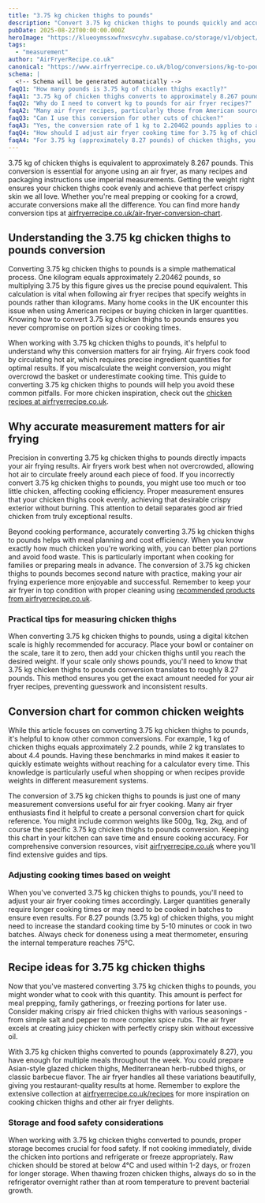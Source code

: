 ```yaml
---
title: "3.75 kg chicken thighs to pounds"
description: "Convert 3.75 kg chicken thighs to pounds quickly and accurately with our simple guide. Perfect for air fryer meal prep and recipe scaling."
pubDate: 2025-08-22T00:00:00.000Z
heroImage: "https://klueoymssxwfnxsvcyhv.supabase.co/storage/v1/object/public/Shmucket/3-75-kg-chicken-thighs-to-pounds.webp"
tags:
  - "measurement"
author: "AirFryerRecipe.co.uk"
canonical: "https://www.airfryerrecipe.co.uk/blog/conversions/kg-to-pounds/3-75-kg-chicken-thighs-to-pounds"
schema: |
  <!-- Schema will be generated automatically -->
faqQ1: "How many pounds is 3.75 kg of chicken thighs exactly?"
faqA1: "3.75 kg of chicken thighs converts to approximately 8.267 pounds. The exact conversion uses the standard rate where 1 kilogram equals 2.20462 pounds. This precise measurement helps when following air fryer recipes that specify weights in pounds, ensuring perfect cooking results every time."
faqQ2: "Why do I need to convert kg to pounds for air fryer recipes?"
faqA2: "Many air fryer recipes, particularly those from American sources, use pounds rather than kilograms. Converting measurements ensures you use the correct quantity of ingredients for proper cooking times and results. Overcrowding or underfilling your air fryer basket due to incorrect conversions can lead to uneven cooking and disappointing outcomes."
faqQ3: "Can I use this conversion for other cuts of chicken?"
faqA3: "Yes, the conversion rate of 1 kg to 2.20462 pounds applies to all chicken cuts, including breasts, wings, and drumsticks. The weight conversion remains consistent regardless of the cut. However, cooking times may vary between different cuts even at the same weight, so always adjust your air fryer settings accordingly."
faqQ4: "How should I adjust air fryer cooking time for 3.75 kg of chicken thighs?"
faqA4: "For 3.75 kg (approximately 8.27 pounds) of chicken thighs, you'll likely need to cook in batches to avoid overcrowding. Each batch typically takes 20-25 minutes at 200°C, flipping halfway through. Always check that the internal temperature reaches 75°C using a meat thermometer for food safety."
---
```

<p>3.75 kg of chicken thighs is equivalent to approximately 8.267 pounds. This conversion is essential for anyone using an air fryer, as many recipes and packaging instructions use imperial measurements. Getting the weight right ensures your chicken thighs cook evenly and achieve that perfect crispy skin we all love. Whether you're meal prepping or cooking for a crowd, accurate conversions make all the difference. You can find more handy conversion tips at <a href=https://www.airfryerrecipe.co.uk/air-fryer-conversion-chart>airfryerrecipe.co.uk/air-fryer-conversion-chart</a>.</p>

<h2>Understanding the 3.75 kg chicken thighs to pounds conversion</h2>
<p>Converting 3.75 kg chicken thighs to pounds is a simple mathematical process. One kilogram equals approximately 2.20462 pounds, so multiplying 3.75 by this figure gives us the precise pound equivalent. This calculation is vital when following air fryer recipes that specify weights in pounds rather than kilograms. Many home cooks in the UK encounter this issue when using American recipes or buying chicken in larger quantities. Knowing how to convert 3.75 kg chicken thighs to pounds ensures you never compromise on portion sizes or cooking times.</p>
<p>When working with 3.75 kg chicken thighs to pounds, it's helpful to understand why this conversion matters for air frying. Air fryers cook food by circulating hot air, which requires precise ingredient quantities for optimal results. If you miscalculate the weight conversion, you might overcrowd the basket or underestimate cooking time. This guide to converting 3.75 kg chicken thighs to pounds will help you avoid these common pitfalls. For more chicken inspiration, check out the <a href=https://www.airfryerrecipe.co.uk/recipe-category/chicken>chicken recipes at airfryerrecipe.co.uk</a>.</p>

<h2>Why accurate measurement matters for air frying</h2>
<p>Precision in converting 3.75 kg chicken thighs to pounds directly impacts your air frying results. Air fryers work best when not overcrowded, allowing hot air to circulate freely around each piece of food. If you incorrectly convert 3.75 kg chicken thighs to pounds, you might use too much or too little chicken, affecting cooking efficiency. Proper measurement ensures that your chicken thighs cook evenly, achieving that desirable crispy exterior without burning. This attention to detail separates good air fried chicken from truly exceptional results.</p>
<p>Beyond cooking performance, accurately converting 3.75 kg chicken thighs to pounds helps with meal planning and cost efficiency. When you know exactly how much chicken you're working with, you can better plan portions and avoid food waste. This is particularly important when cooking for families or preparing meals in advance. The conversion of 3.75 kg chicken thighs to pounds becomes second nature with practice, making your air frying experience more enjoyable and successful. Remember to keep your air fryer in top condition with proper cleaning using <a href=https://www.airfryerrecipe.co.uk/air-fryer-cleaner>recommended products from airfryerrecipe.co.uk</a>.</p>

<h3>Practical tips for measuring chicken thighs</h3>
<p>When converting 3.75 kg chicken thighs to pounds, using a digital kitchen scale is highly recommended for accuracy. Place your bowl or container on the scale, tare it to zero, then add your chicken thighs until you reach the desired weight. If your scale only shows pounds, you'll need to know that 3.75 kg chicken thighs to pounds conversion translates to roughly 8.27 pounds. This method ensures you get the exact amount needed for your air fryer recipes, preventing guesswork and inconsistent results.</p>

<h2>Conversion chart for common chicken weights</h2>
<p>While this article focuses on converting 3.75 kg chicken thighs to pounds, it's helpful to know other common conversions. For example, 1 kg of chicken thighs equals approximately 2.2 pounds, while 2 kg translates to about 4.4 pounds. Having these benchmarks in mind makes it easier to quickly estimate weights without reaching for a calculator every time. This knowledge is particularly useful when shopping or when recipes provide weights in different measurement systems.</p>
<p>The conversion of 3.75 kg chicken thighs to pounds is just one of many measurement conversions useful for air fryer cooking. Many air fryer enthusiasts find it helpful to create a personal conversion chart for quick reference. You might include common weights like 500g, 1kg, 2kg, and of course the specific 3.75 kg chicken thighs to pounds conversion. Keeping this chart in your kitchen can save time and ensure cooking accuracy. For comprehensive conversion resources, visit <a href=https://www.airfryerrecipe.co.uk>airfryerrecipe.co.uk</a> where you'll find extensive guides and tips.</p>

<h3>Adjusting cooking times based on weight</h3>
<p>When you've converted 3.75 kg chicken thighs to pounds, you'll need to adjust your air fryer cooking times accordingly. Larger quantities generally require longer cooking times or may need to be cooked in batches to ensure even results. For 8.27 pounds (3.75 kg) of chicken thighs, you might need to increase the standard cooking time by 5-10 minutes or cook in two batches. Always check for doneness using a meat thermometer, ensuring the internal temperature reaches 75°C.</p>

<h2>Recipe ideas for 3.75 kg chicken thighs</h2>
<p>Now that you've mastered converting 3.75 kg chicken thighs to pounds, you might wonder what to cook with this quantity. This amount is perfect for meal prepping, family gatherings, or freezing portions for later use. Consider making crispy air fried chicken thighs with various seasonings - from simple salt and pepper to more complex spice rubs. The air fryer excels at creating juicy chicken with perfectly crispy skin without excessive oil.</p>
<p>With 3.75 kg chicken thighs converted to pounds (approximately 8.27), you have enough for multiple meals throughout the week. You could prepare Asian-style glazed chicken thighs, Mediterranean herb-rubbed thighs, or classic barbecue flavor. The air fryer handles all these variations beautifully, giving you restaurant-quality results at home. Remember to explore the extensive collection at <a href=https://www.airfryerrecipe.co.uk/recipes>airfryerrecipe.co.uk/recipes</a> for more inspiration on cooking chicken thighs and other air fryer delights.</p>

<h3>Storage and food safety considerations</h3>
<p>When working with 3.75 kg chicken thighs converted to pounds, proper storage becomes crucial for food safety. If not cooking immediately, divide the chicken into portions and refrigerate or freeze appropriately. Raw chicken should be stored at below 4°C and used within 1-2 days, or frozen for longer storage. When thawing frozen chicken thighs, always do so in the refrigerator overnight rather than at room temperature to prevent bacterial growth.</p>
